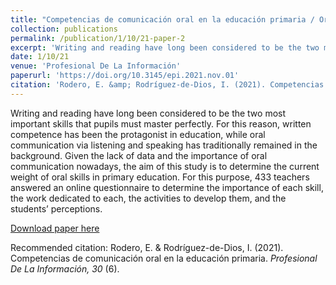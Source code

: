 ```yaml
---
title: "Competencias de comunicación oral en la educación primaria / Oral communication skills in elementary school"
collection: publications
permalink: /publication/1/10/21-paper-2
excerpt: 'Writing and reading have long been considered to be the two most important skills that pupils must master perfectly. For this reason, written competence has been the protagonist in education, while oral communication via listening and speaking has traditionally remained in the background. Given the lack of data and the importance of oral communication nowadays, the aim of this study is to determine the current weight of oral skills in primary education. For this purpose, 433 teachers answered an online questionnaire to determine the importance of each skill, the work dedicated to each, the activities to develop them, and the students’ perceptions.'
date: 1/10/21
venue: 'Profesional De La Información'
paperurl: 'https://doi.org/10.3145/epi.2021.nov.01'
citation: 'Rodero, E. &amp; Rodríguez-de-Dios, I. (2021). Competencias de comunicación oral en la educación primaria. <i>Profesional De La Información, 30</i> (6).'
---
```

Writing and reading have long been considered to be the two most important skills that pupils must master perfectly. For this reason, written competence has been the protagonist in education, while oral communication via listening and speaking has traditionally remained in the background. Given the lack of data and the importance of oral communication nowadays, the aim of this study is to determine the current weight of oral skills in primary education. For this purpose, 433 teachers answered an online questionnaire to determine the importance of each skill, the work dedicated to each, the activities to develop them, and the students’ perceptions.

[Download paper here](https://doi.org/10.3145/epi.2021.nov.01)

Recommended citation: Rodero, E. & Rodríguez-de-Dios, I. (2021). Competencias de comunicación oral en la educación primaria. <i>Profesional De La Información, 30</i> (6).